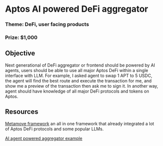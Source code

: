 # Aptos AI powered DeFi aggregator

### Theme: DeFi, user facing products

### Prize: $1,000

## Objective

Next generational of DeFi aggregator or frontend should be powered by AI agents, users should be able to use all major Aptos DeFi within a single interface with LLM. For example, I asked agent to swap 1 APT to 5 USDC, the agent will find the best route and execute the transaction for me, and show me a preview of the transaction then ask me to sign it. In another way, agent should have knowledge of all major DeFi protocols and tokens on Aptos.

## Resources

[Metamove framework](https://metamove.build/) an all in one framework that already integrated a lot of Aptos DeFi protocols and some popular LLMs.

[AI agent powered aggregator example](https://antikythera.io/)
